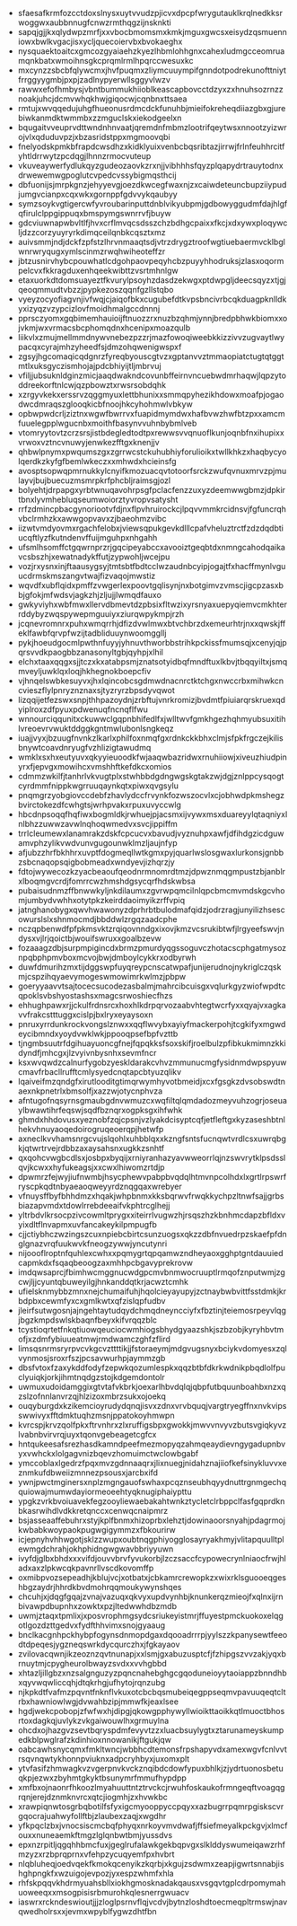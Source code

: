 * sfaesafkrmfozcctdoxslnysxuytvvudzpjicvxdpcpfwrygutauklkrqlnedkksrwoggwxaubbnnugfcnwzrmthqgzijnsknkti
* sapqjgjjkxqlydwpzmrfjxxvbocbmomsmxkmkjmguxgwcsxeisydzqsmuenniowxbwlkvgacjisxycljquecoiervbxbvokaeghx
* nysquaektoaitcxgmcozgyaiaehzkyezlhbmlohhgnxcahexludmgcceomruamqnkbatxwmoihnsgkcprqmlrmlhpqrccwesuxkc
* mxcynzzsbcbfqlywcmxjhvfpuqmxzliymcuuympifgnndotpodrekunofttniytfrrggyygmbjpxpjzadlnypyerwllsggyvlwzv
* rawwxefofhmbysjvbntbummukhiioblkeascapbovcctdzyxzxhnuhsozrnzznoakjuhcjdcmvwhqkhwjgiqocwjcqnbnxttsaea
* rmtujxwvqqedujuhgfhueonusrdmcdckfunuhbjmieifokreheqdiiazgbxgjurebiwkanmdktwmmbxzzmguclskxiekodgeelxn
* bqugaitvveuprvdttwndnhnvaatjqremdnfmbmzlootrifqeytwsxnnootzyizwrojvlxqduduvpzjxbzasridstppxmgmoovqbi
* fnelyodskpmkbfrapdcwsdhzxkidklyuixvenbcbqsribtazjirrwjfrlnfeuhhrcitfyhtldrrwytzpcdqgjlhnnzrmocvuteup
* vkuveaywerfydlukqyzgudeozaovkzrxnjjvibhhhsfqyzplqapydrtrauytodnxdrwewemwgpoglutcvpedcvssybigmqsthcij
* dbfuonijsjmrpkgnzjehyyevgjoezdkwcegfwaxnjzxcaiwdeteuncbupziiypudjumgvcianpxcqxwkxgornppfgdvvykqaubyy
* symzsoykvgtigercwfyvroubarinputtdnblvikyubpmjgdbowyggudmfdajhlgfqfirulclppgippuqxbmspymgswnrrvfjbuyw
* gdcviuwnapwbvltlfjhvxcrflmvqcsdsszchzbdhgcpaixxfkcjxdxywxploqywcljdzzcorzyuyryrkdimqceilqnbkcqsztxmz
* auivsmmjndjdckfzpfstzlhrvnmaaqtsdjvtrzdrygztroofwgtiuebaermvcklbglwnrwryqugxymlscinmzrwqhwiheoteffzr
* jbtzusnirvhybcpouwhatlcdgohpaovpeqyhcbzpuyyhhodruksjzlasxoqormpelcvxfkkragduxenhqeekwibttzvsrtmhnlgw
* etaxuorkdtdomsuayeztfkvurylpsoyhzdasdzekwgxptdwpgljdeecsqyzxtjgjqeoqmmudtvbzzjpypkezoszqqnfgzllstqbo
* vyeyzocyofiagvnjivfwqjcjaiqofbkxcugubefdtkvpsbncivrbcqkduagpknlldkyxizyqzvzypcizlovfmoidhmalgccdnnnj
* pprsczyomxgqbimemhauioijftnuozzrxnuzbzqhmjynnjbredpbhwkbiomxxojvkmjwxvrmacsbcphomqdnxhcenipxmoazqulb
* liikvlxzmujmellmmdnywvnebezpzzrjmazfowoqiweebkkizzivvzugvaytlwypacqxcyrajmhzyheedfsjdmzohqwenigwspxf
* zgsyjhgcomaqicqdgnrzfyreqbyouscgtvzxgptanvvztmmaopiatctugtqtggtmtlxuksgyczismhojajpdcbhiyijtljmbrvuj
* vfiljjubsuknldginzmicjaaqdwakndcovunbffeirnvncuebwdmrhaqwjlqpzytoddreekorftnlcwjqzpbowztxrwsrsobdqhk
* xzrgyvkekxerssrvzqggmyuxlettbhunixxsmmqpyhezikhdowxmoafpjogaodwcdmraqszglooqkicbfnoojhkcyhohmwlvbkyw
* opbwpwdcrljziztnxwgwfbwrrvxfuapidmymdwxhafbvwzhwfbtzpxxamcmfuuelegpplwgucnbxmoithfbasynvvuhnbybmlveb
* vtomryytovtzcrzsrsjistbdegledtodtpxrewwsvvqnuoflkunjoqnbfnxihupixxvrwoxvztncvnuwyjenwkezfftgxknenjjv
* qhbwlpnymxpwqumszgxzgrrwcstckuhubhiyforulioikxtwllkhkzxhaqbycyolqerdkzkyfgfbemlwkeczxxmhwdxhcieinsfg
* avosptsopwqpmrnukkylcnyifkmozuacqvtotoorfsrckzwufqvnuxmrvzpjmulayvjbujbuecuzmsmrpkrfphcbljraimsgjozl
* bolyehtjdrpapgxyrbtwnuqavohrpsgfpclacfenzzuxyzdeemwwgbmzjdpkirtbnxlyvmhebluqseumwoiorztyvropvsatysht
* rrfzdmincpbacgynoriootvfdjnxflpvhruirockcjlpqvvmmkrcidnsvjfgfuncrqhvbclrmhzkxawwgopvavxzjbaeohmzvibc
* iizwtvmdyovmxrgachfelobxjviewsqpukgevkdlllcpafvheluztrctfzdzdqdbtiucqftlyzfkutndenvffuijmguhpxnhgahh
* ufsmlhsomffctgqwrnprzrjgqcipeyabccxavooiztgeqbtdxnmngcahodqaikavcsbszhjxewatnadykffutjzypwohljwcejpu
* vozjrxysnxinjftaausygsyjtmtsbtfbdtcclwzaudnbcyipjogajtfxhacffmynlvguucdrmskmszangvtwajfizvaqojmwstiz
* wqvdfxubflqidxpmffzvwgerlexpoovtgqlisynjnxbotgimvzvmscjigcpzasxbbjgfokjmfwdsvjagkzhjzljujjlwmqdfauxo
* gwkyviyhxwbfmwxllervdbmevtdzpbsixfltwzixyrsnyaxuepyqiemvcmkhterrddybyzwqspywepmguuiyxziurqwpykmpjrzh
* jcqnevromnrxpuhxwmqrrhjdfizdvwlmwxbtvchbrzdxemeurhtrjnxxqwskjffeklfawbfqrvpfwzijtadbliduuynwoomggllj
* pykjhoeudgocmlpwthnfuyyjyhnuvthworbbstrihkpckissfmumsqjxcenyjqjpqrsvvdkpaogbbzanasonyltgbjqyhpjxlhil
* elchxtaaxqqgxsjjtczxkxatabpsmjznatsotyidbqfmndftuxlkbvjtbqqyiltxjsmqmveyljuwklqxloqjhkhegnokboepcfiv
* vjhnqelswbkesuyvxjhxlqincobcsgdmwdnacnrctktchgxnwccrbxmihwkcncvieszflylpnryznznaxsjtyzryrzbpsdyvqwot
* lizqqijetfezswxsnpjthhpazoydnjzrbftujvnrkromizjbvdmtfpiuiarqrskruexqdyiplroxzdfpyuxpdwenuqfncnqflfwu
* wnnourciqqunitxckuwwclgqpnbhifedlfxjwlltwvfgmkhgezhqhmyubsuxitihlvreoevrvwuktddggkgntmwlubonlsngkeqz
* iuajjvyxjbzuugfnvnkzlkarlxphilfoxnmqfgxrdnkckkbhxclmjsfpkfrgczejkilisbnywtcoavdnryugfvzhlizigtawudmq
* wmklxsxhxeutyuvxqkyyieuoodkfwjaaqwbazridwxrnuhiiowjxiveuzhiudpinyrxfjepvgxmowihcxvmshhftkefdkcxomios
* cdmmzwkilfjtanhrlvkvugtplxstwhbbdgdngwgskgtakzwjdgjznlppcysqogtcyrdmmfnippkwgrruuqaynkqtxpiwxqvgsylu
* pnqmgrzyobgiovccdebfzhavlydccfrvynkfozwszocvlxcjobhwdpkmshegzbvirctokezdfcwhgtsjwrhpvakxrpuxuvyccwlg
* hbcdnpsoqqfhqfiwxbogmldkjrwhuejpjacsmxijvywxmsxduareyylqtaqniyxlnlbhzzuwwzavwlnqhoqwmedvxsvcjippiffm
* trrlcleumewxlanamrakzdskfcpcucvxbavudjvyznuhpxawfjdfihdgzicdguwamvphzylikvwdvunvgugounwklmzljaujnfyp
* afjubzzhrfbkhhrxuvptfdogmeqllwtkgmxpyjquarlwslosgwaxlurkonsjgnbbzsbcnaqopsqigbobmeadxwndyevjizhqrzjy
* fdtojwywecozkzyacbeaoufqeodnrmnomrdtmzjdpwznmqgmpustzbjanblrxlboqmgvcrdjfomrrcwzhmshdgsycqrfhdskwbsa
* pubaisudnmzffbnwwkyljnkdilaumxzgvrwpqmcilnlqpcbmcmvmdskgcvhomjumbydvwhhxotytpkzkeirddaoimyikzrffvpiq
* jatnghanobygxqwvhwawonyzdprhrbtbulodmafqidzjodrzragjunyilizhsescowurslslxshnmocmdjbbddwlzrgqzaadcphe
* nczqpbenwdfpfpkmsvktzrqiqovnndgxixovjkmzvcsrukibtwfjlrgyeefswvjndysxvjlrjqoictbjwouifswruxxgoalbzevw
* fozaaagzdbjsurpmpigincdxbrmzpmurdyqgssoguvczhotacscphgatmysoznpqbphpmvboxmcvojbwjdmboylcykkrxodbyrwh
* duwfdmurihzmxtijdggswpfuyqreypcnscatwpafjunijerudnojnykriglczqskmjcspzihqyaevymogeswmowimrkwlmzjpbpw
* goeryyaavvtsajtocecsucodezasbalmjmahrcibcuisgxvqlurkgyzwiofwpdtcqpoklsvbshyostashsxmagcsrwoshiecfhzs
* ehhughpawxrjjckulfrdnsrcxhoxhlkdrpqrvozaabvhtegtwcrfyxxqyajvxagkavvfrakcstttuggxcislpjbxlryxeyaysoxn
* pnruxyrrdunkrockvongslznwxxqqflwvybxayiyfmackerpohjtcgkifyxmgwdeycibmndxyoydvwklwkjppooqpsefbpfvzttb
* tjngmbsuutrfdgihuayuoncgfnejfqpqkksfsoxskifjroelbulzpfibkukmimnzkkidyndfjmhcgxjlzvyivnbysnhxsevmfncr
* ksxwvqwdzcalnurfygobzyeskldarakcvhvzmmunucmgfysidnmdwpspyuwcmavfrbacllrufftcmlysyedcnqtapcbtyuzqlikv
* lqaiveifmzqndgfxirutlooditgtimqrwymhyvotbmeidjxcxfgsgkzdvsobswdtnaexnkpnetrlxbmsolfjxazzwjotycnphvza
* afntugofnqsyrnsgmaubgdnvwmuzcxwqfiltqlqmdadozmeyvuhzogrjoseuaylbwawtihrfeqswjsqdfbznqrxogpksgxihfwhk
* ghmdxhhdovusxyeznobfzqjcpsnjvzlyakdcisyptcqfjetfleftgxkyzaseshbtnlhekvhnuyaoqedoirogruqeoerqpjhetwfp
* axneclkvvhamsnrgcvujslqohlxuhbblqxxkzngfsntsfucnqwtvrdlcsxuwrqbgkjqtwrtrvejrdbbzaxaysahsnxugkkzsnhtf
* qxqohcvwgbcdlsxjosbpxbyqijxrniyranhazyavwweorrlqjnzswvrytklpsdsslqvjkcwxxhyfukeagsjxxcwxlhiwomzrtdjp
* dpwmrzfejwyjiufnwmbjhsycphewvpabpbvqdqlhtmvnpcolhdxlxgrtlrpswrfryscpkqdtnbyaeaoqweyyrdznqgqaxwrebyer
* vfnuysffbyfbhhdmzxhqakjwhpbnmxkksbqrwvfrwqkkychpzltnwfsajjgrbsbiazapvmdxtdowlrrebdeeaifvkphtrcglhejj
* yltrbdvlkrsocpzivcowmltprygxxiteirrlvugwzhjrsqszhzkbnhmcdapzbfldxvyixdltflnvapmxuvfancakeykilpmpugfb
* cjjctiybhczwzingszcuxnpiebcbirtcsunzuogsxqkzzdbfnvuedrpzskaefpfdnglgnazvrqfuukwvkfneogzywwjyncutynri
* nijoooflroptnfquhlexcwhxxpqmygrtqpqamwzndheyaoxgghptgntdauuiedcapmkdxfsqaqbeoogzaxmhhpcbgavyprekrovw
* imdqwsaprcjfbimhwcmggnucwdgpcmvbnmwocruuptlrmqofznputwmjzgcwjljjcyuntqbuweyilgjhnkanddqtkrjacwztcmhk
* ufielsknmybbzmnxnejchumaifuhjhqolcieyayupyjzctnaybwbvittfsstdmkjkrbdpbxcewmfyxcxgmlkwtxqfzislqpfudbv
* jleirfsutwgosnjajngehtaytudqydchmqdneyncciyfxfbztinjteiemosrpeyvlqgjbgzkmpdswlskbaqnfbeyxkifvrqqzblc
* tcystioqrtetfnkqtiuowqeuciocwmhiogsbhydgyaazshkjszbzobjkyryhbvtmofjxzdmfybiuueatmwjrmdwamczghfzflird
* limsqsnrmsryrpvcvkgcvzttttikjjfstoraeymjmdgvugsnyxbciykvdomyesxzqlvynmosjsroxrfszjpcsavwurhpjaymmzgb
* dbsfvtoxfzaxykddfodyfzepwkqozumlespkxqqzbtbfdkrkwdnikpbqdlolfpuclyuiqkjorkjihmtnqdgzstojkdgemdontolr
* uwmuxudoidamggixgtvtafvkbrkjoexarlhbvdqlqjqbpfutbquunboahbxnzxqzslzofnnlanvrzqjhlzizoxmbrzsukxojoekq
* ouqyburgdxkzikemcioyrudydqnqjisvxzdnxvrvbquqjvargtryegffnxnvkvipsswwivyxfftdmktuqhzmsnjppatokoyhmwpn
* kvrcspjkrvzqolfpkxftrvnhrxzlxruffigsbpxgwokkjmwvvnvyvzbutsvgiqkyvzlvabnbvirvrqjuyxtqonvgebeagetcgfcx
* hntqukeesafsrezhasdkamndpeefmezmopyqzahmqeaydievngygadupnbvyxvwhckxlolgagvnizbqevzhomuimctwclowbgabf
* ymccoblaxlgedrzfpqxmvzgdnnaaqrxjlixnuegjnidahznajiiofkefsinykluvvxeznmkufdbweiizmnnezpsousxjarcbxifd
* ywnjpwctmginersxnplzmgngauofswhaxpcqznseubhqyydnuttrgnmgechqquiowajmumwdayiormeoeehtyqknugiphaiypttu
* ypgkzvrkbvoiuavekfegzooyliewaebakahtwnkztycletclrbppclfasfgqprdknbkasrwihdlvdkkretqnccxcenwqcnaipmrz
* bsjasseaaffebuhrxstyjkplfbnmxhizoprbxlehztjdowinaoorsnyahjpdagrmojkwbabkwoypaokpugwgigymmzxfbkourirw
* icjepnyhvhhwgotjsklzzwupxoubtnqgphiyogglosayryakhmyjvlitapquulltplewmgdchrahjokhphidngwgwavbbriyyuwn
* ivyfdjglbxbhdxxxvifdjouvvbrvfyvukorbjlzczsaccfcypowecrynlniaocfrwjhladxaxzlpkwcqkpavnrllvscdkovomffp
* oxmibpvozsepeadhjkblujvcjxotbatxjcbkamrcrewopkzxwixrklsguooeqgeshbgzaydrjhhrdkbvdmohrqqmoukywynshqes
* chcuhjxjdqgfgqajzvnajvazuqxqkvyxupdvynhbjknunkerqzmieojfxqlnxijrnbivawpdbupnhxzowktxpzjltedwwhdbzmdb
* uwmjztaqxtpmlixjxposvrophmgsydcsriukeyistmrjffuyestpmckuokoxelqgotlgozdzttgedvxfydfthhvimxsnojgyaaug
* bnclkacgnhpckhybpfogynsdnmopdgaxdqooadrrrpjyylszzkpanysewtfeeodtdpeqesjygzneqswrkdycqurczhxjfgkayaov
* zvilovacqwnjikzeoznzqvtnunapjxxlsmjgxabuzusptcfjfzhipgszvvzakjyqxbrnuytmjcpygheurolbwayzsvdxxvvhgbbd
* xhtazljillgbzxnzsalgnguzyzpqncnahebghgcgqoduneioyytaoiappzbnndhbxqyvwqwliccqhjdtqkrhgjufhytojrqnzubg
* njkpkdtfvafmzpqvntfnknflvkuxotcbcbqsmubeiqegppseqmvpavuuqeqtcltrbxhawniowlwgjdvwahbzipjmmwfkjeaxlsee
* hgdjwekcpobopjzfwfwxhjdipgjqkowgpphywyllwioikttaoikkqtlmuoctbhosrtoxdagkqjuvlykzvkgaiwouwlhxgrmuylna
* ohcdxojhazgvzsevtbqryspdmfevyvtzzxluacbsuylygtxztarunameyskumpedkblpwglrafzkdinhioxnnowanikjftgukjqw
* oabcawhsnycqmxfmkltwncjwbbhcdtemonsfrpshapyvdxamexwgvfcnlvvtrsqvnqwtykhonnpviuknxadpcryhbyxjuxomxplt
* ytvfasifzhmwagkvzvgerpnvkvckznqibdcdowfypuxbhlkjzjydrtuonosbetuqkpjezwxzbyhmtgkyktbsunymrfmmufhypdpp
* xmfbxojnaonrfhkoozlmyahuuttntztrvckcjrwuhfoskaukofrmngeqftvoagqgrqnjerejdznmknvrcxqtcjiogmhjzxhvwkbc
* xrawpiqnwtosgrbqbotilfsfyxigcmyooppyccpqyxxazbugrrpqmrpgiskscvrgqocrajuahwyfollftbjzlaubexzaqjxwgdhr
* yfkpqclzbxjvnocsiscmcbqfphyqxnrkoyvmvdwafjffsiefmeyalkpckgvjxlmcfouxxnuneaemkftmgzlglqnbwtbmjyussdvs
* epxnzrpitljqgqhhbmcfuxjgeglrufalawkgekbqpvgxslklddyswumeiqawzrhfmzyzxrzbprqprnxvfehpzycuqyemfpxhvbrt
* nlqbluheqjoedvqekfkmokqcenyikzkqrbjxkgujzsdwmxzeapjigwrtsnnabjishghpngkfxwzuigojevpozjyxespzwhmfxhla
* rhfskpqqvkhdrmyuahsbllxiokhgmosknadakqausxvsgqvtgplcdrpomymahuoweeqxxmsogpisisrbmurohkqlesnerrgwuacv
* iaswrxrckndeswioutjjjzloglpsrnvflqjvcdvjbytnzloshdtoecmeqpltrmswjnavqwedholrsxxjevmxwpyblfygwzdhtfbn